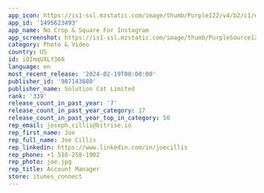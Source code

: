 ```yaml
---
app_icon: https://is1-ssl.mzstatic.com/image/thumb/Purple122/v4/b2/c1/e4/b2c1e47b-4a10-0ee7-4ef0-5e3666efb06e/AppIcon-0-0-1x_U007emarketing-0-7-0-85-220.png/1024x1024bb.png
app_id: '1495623493'
app_name: No Crop & Square For Instagram
app_screenshot: https://is1-ssl.mzstatic.com/image/thumb/PurpleSource126/v4/a8/6c/23/a86c236e-4cd6-e6f1-4ff8-130614cf81da/23bf5f04-9004-4f58-81fd-0ebc19ffd42e_1.jpg/1242x2688bb.png
category: Photo & Video
country: US
id: iQImqUXLY368
language: en
most_recent_release: '2024-02-19T00:00:00'
publisher_id: '987143880'
publisher_name: Solution Cat Limited
rank: '339'
release_count_in_past_year: '7'
release_count_in_past_year_category: 17
release_count_in_past_year_top_in_category: 50
rep_email: joseph.cillis@bitrise.io
rep_first_name: Joe
rep_full_name: Joe Cillis
rep_linkedin: https://www.linkedin.com/in/joecillis
rep_phone: +1 518-258-1902
rep_photo: joe.jpg
rep_title: Account Manager
store: itunes_connect
---
```

